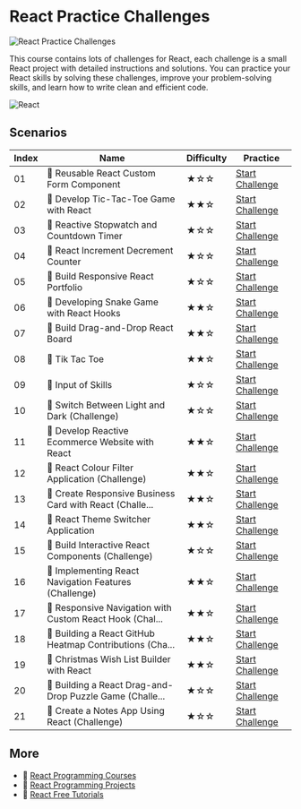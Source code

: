 # React Practice Challenges

![React Practice Challenges](https://cover-creator.appbot.io/react-practice-challenges.png)

This course contains lots of challenges for React, each challenge is a small React project with detailed instructions and solutions. You can practice your React skills by solving these challenges, improve your problem-solving skills, and learn how to write clean and efficient code.

![React](https://img.shields.io/badge/React-whitesmoke?style=for-the-badge&logo=react)


## Scenarios

|   Index | Name                                                    | Difficulty   | Practice                                                                   |
|---------|---------------------------------------------------------|--------------|----------------------------------------------------------------------------|
|      01 | 🎯 Reusable React Custom Form Component                  | ★☆☆          | <a target='_blank' href='https://labex.io/labs/67586'>Start Challenge</a>  |
|      02 | 🎯 Develop Tic-Tac-Toe Game with React                   | ★★☆          | <a target='_blank' href='https://labex.io/labs/67587'>Start Challenge</a>  |
|      03 | 🎯 Reactive Stopwatch and Countdown Timer                | ★☆☆          | <a target='_blank' href='https://labex.io/labs/67593'>Start Challenge</a>  |
|      04 | 🎯 React Increment Decrement Counter                     | ★☆☆          | <a target='_blank' href='https://labex.io/labs/67585'>Start Challenge</a>  |
|      05 | 🎯 Build Responsive React Portfolio                      | ★☆☆          | <a target='_blank' href='https://labex.io/labs/67591'>Start Challenge</a>  |
|      06 | 🎯 Developing Snake Game with React Hooks                | ★★☆          | <a target='_blank' href='https://labex.io/labs/67592'>Start Challenge</a>  |
|      07 | 🎯 Build Drag-and-Drop React Board                       | ★★☆          | <a target='_blank' href='https://labex.io/labs/67588'>Start Challenge</a>  |
|      08 | 🎯 Tik Tac Toe                                           | ★★☆          | <a target='_blank' href='https://labex.io/labs/67594'>Start Challenge</a>  |
|      09 | 🎯 Input of Skills                                       | ★☆☆          | <a target='_blank' href='https://labex.io/labs/67590'>Start Challenge</a>  |
|      10 | 🎯 Switch Between Light and Dark (Challenge)             | ★☆☆          | <a target='_blank' href='https://labex.io/labs/300147'>Start Challenge</a> |
|      11 | 🎯 Develop Reactive Ecommerce Website with React         | ★★☆          | <a target='_blank' href='https://labex.io/labs/67589'>Start Challenge</a>  |
|      12 | 🎯 React Colour Filter Application (Challenge)           | ★★☆          | <a target='_blank' href='https://labex.io/labs/300139'>Start Challenge</a> |
|      13 | 🎯 Create Responsive Business Card with React (Challe... | ★★☆          | <a target='_blank' href='https://labex.io/labs/300143'>Start Challenge</a> |
|      14 | 🎯 React Theme Switcher Application                      | ★★☆          | <a target='_blank' href='https://labex.io/labs/300137'>Start Challenge</a> |
|      15 | 🎯 Build Interactive React Components (Challenge)        | ★☆☆          | <a target='_blank' href='https://labex.io/labs/300145'>Start Challenge</a> |
|      16 | 🎯 Implementing React Navigation Features (Challenge)    | ★★☆          | <a target='_blank' href='https://labex.io/labs/300141'>Start Challenge</a> |
|      17 | 🎯 Responsive Navigation with Custom React Hook (Chal... | ★★☆          | <a target='_blank' href='https://labex.io/labs/300135'>Start Challenge</a> |
|      18 | 🎯 Building a React GitHub Heatmap Contributions (Cha... | ★★☆          | <a target='_blank' href='https://labex.io/labs/299487'>Start Challenge</a> |
|      19 | 🎯 Christmas Wish List Builder with React                | ★★☆          | <a target='_blank' href='https://labex.io/labs/299484'>Start Challenge</a> |
|      20 | 🎯 Building a React Drag-and-Drop Puzzle Game (Challe... | ★☆☆          | <a target='_blank' href='https://labex.io/labs/299486'>Start Challenge</a> |
|      21 | 🎯 Create a Notes App Using React (Challenge)            | ★☆☆          | <a target='_blank' href='https://labex.io/labs/299489'>Start Challenge</a> |

## More

- 🔗 [React Programming Courses](https://github.com/labex-labs/awesome-programming-courses)
- 🔗 [React Programming Projects](https://github.com/labex-labs/awesome-programming-projects)
- 🔗 [React Free Tutorials](https://github.com/labex-labs/react-free-tutorials)

